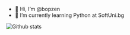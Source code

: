 - 👋 Hi, I’m @bopzen
- 🌱 I’m currently learning Python at SoftUni.bg

![Github stats](https://github-readme-stats.vercel.app/api?username=bopzen&theme=default&show_icons=true&count_private=true)


<!---
bopzen/bopzen is a ✨ special ✨ repository because its `README.md` (this file) appears on your GitHub profile.
You can click the Preview link to take a look at your changes.
--->
